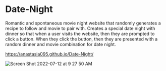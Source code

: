 # Date-Night
Romantic and spontaneous movie night website that randomly generates a recipe to follow and movie to pair with. Creates a special date night with dinner so that when a user visits the website, then they are prompted to click a button. When they click the button, then they are presented with a random dinner and movie combination for date night.


https://anastasia095.github.io/Date-Night/

![Screen Shot 2022-07-12 at 9 27 50 AM](https://user-images.githubusercontent.com/107001559/178514238-b51402c2-5d39-4a93-b75f-56851d2f365c.png)
